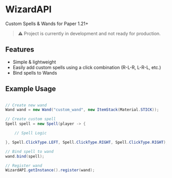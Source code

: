 # WizardAPI
 Custom Spells & Wands for Paper 1.21+
> :warning: Project is currently in development and not ready for production.

## Features
- Simple & lightweight
- Easily add custom spells using a click combination (R-L-R, L-R-L, etc.)
- Bind spells to Wands

## Example Usage
```java

// Create new wand
Wand wand = new Wand("custom_wand", new ItemStack(Material.STICK));

// Create custom spell
Spell spell = new Spell(player -> {

    // Spell Logic

}, Spell.ClickType.LEFT, Spell.ClickType.RIGHT, Spell.ClickType.RIGHT);

// Bind spell to wand
wand.bind(spell);

// Register wand
WizardAPI.getInstance().register(wand);
```